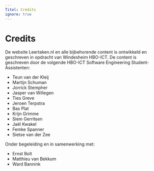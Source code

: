 ```yaml
---
Titel: Credits
ignore: true
---
```


# Credits

De website Leertaken.nl en alle bijbehorende content is ontwikkeld en geschreven in opdracht van Windesheim HBO-ICT.
De content is geschreven door de volgende HBO-ICT Software Engineering Student-Assistenten:

- Teun van der Kleij
- Martijn Schuman
- Jorrick Stempher
- Jasper van Willegen
- Ties Greve
- Jeroen Terpstra
- Bas Plat
- Krijn Grimme
- Siem Gerritsen
- Jaël Kwakel
- Femke Spanner
- Sietse van der Zee

Onder begeleiding en in samenwerking met:
- Ernst Bolt
- Matthieu van Bekkum
- Ward Bannink
